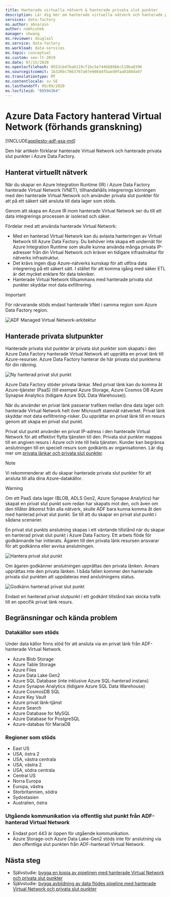 ```yaml
---
title: Hanterade virtuella nätverk & hanterade privata slut punkter
description: Lär dig mer om hanterade virtuella nätverk och hanterade privata slut punkter i Azure Data Factory.
services: data-factory
ms.author: abnarain
author: nabhishek
manager: shwang
ms.reviewer: douglasl
ms.service: data-factory
ms.workload: data-services
ms.topic: conceptual
ms.custom: seo-lt-2019
ms.date: 07/15/2020
ms.openlocfilehash: 0553cb47ba0119cf1bc5e744b689b6c510ba8396
ms.sourcegitcommit: 1b320bc7863707a07e98644fbaed9faa0108da97
ms.translationtype: MT
ms.contentlocale: sv-SE
ms.lasthandoff: 09/09/2020
ms.locfileid: "89594364"
---
```

# <a name="azure-data-factory-managed-virtual-network-preview"></a>Azure Data Factory hanterad Virtual Network (förhands granskning)

[!INCLUDE[appliesto-adf-asa-md](includes/appliesto-adf-asa-md.md)]

Den här artikeln förklarar hanterade Virtual Network och hanterade privata slut punkter i Azure Data Factory.


## <a name="managed-virtual-network"></a>Hanterat virtuellt nätverk

När du skapar en Azure Integration Runtime (IR) i Azure Data Factory hanterade Virtual Network (VNET), tillhandahålls integrerings körningen med den hanterade Virtual Network och använder privata slut punkter för att på ett säkert sätt ansluta till data lager som stöds. 

Genom att skapa en Azure IR inom hanterade Virtual Network ser du till att data integrerings processen är isolerad och säker. 

Fördelar med att använda hanterade Virtual Network:

- Med en hanterad Virtual Network kan du avlasta hanteringen av Virtual Network till Azure Data Factory. Du behöver inte skapa ett undernät för Azure Integration Runtime som skulle kunna använda många privata IP-adresser från din Virtual Network och kräver en tidigare infrastruktur för nätverks infrastruktur. 
- Det krävs ingen djup Azure-nätverks kunskap för att utföra data integrering på ett säkert sätt. I stället för att komma igång med säker ETL är det mycket enklare för data tekniker. 
- Hanterade Virtual Network tillsammans med hanterade privata slut punkter skyddar mot data exfiltrering. 

> [!IMPORTANT]
>För närvarande stöds endast hanterade VNet i samma region som Azure Data Factory region.
 

![ADF Managed Virtual Network-arkitektur](./media/managed-vnet/managed-vnet-architecture-diagram.png)

## <a name="managed-private-endpoints"></a>Hanterade privata slutpunkter

Hanterade privata slut punkter är privata slut punkter som skapats i den Azure Data Factory hanterade Virtual Network att upprätta en privat länk till Azure-resurser. Azure Data Factory hanterar de här privata slut punkterna för din räkning. 

![Ny hanterad privat slut punkt](./media/tutorial-copy-data-portal-private/new-managed-private-endpoint.png)

Azure Data Factory stöder privata länkar. Med privat länk kan du komma åt Azure-tjänster (PaaS) (till exempel Azure Storage, Azure Cosmos DB Azure Synapse Analytics (tidigare Azure SQL Data Warehouse)).

När du använder en privat länk passerar trafiken mellan dina data lager och hanterade Virtual Network helt över Microsoft stamnät nätverket. Privat länk skyddar mot data exfiltrering-risker. Du upprättar en privat länk till en resurs genom att skapa en privat slut punkt.

Privat slut punkt använder en privat IP-adress i den hanterade Virtual Network för att effektivt flytta tjänsten till den. Privata slut punkter mappas till en angiven resurs i Azure och inte till hela tjänsten. Kunder kan begränsa anslutningen till en speciell resurs som godkänts av organisationen. Lär dig mer om [privata länkar och privata slut punkter](https://docs.microsoft.com/azure/private-link/).

> [!NOTE]
> Vi rekommenderar att du skapar hanterade privata slut punkter för att ansluta till alla dina Azure-datakällor. 
 
> [!WARNING]
> Om ett PaaS data lager (BLOB, ADLS Gen2, Azure Synapse Analytics) har skapat en privat slut punkt som redan har skapats mot den, och även om den tillåter åtkomst från alla nätverk, skulle ADF bara kunna komma åt den med hanterad privat slut punkt. Se till att du skapar en privat slut punkt i sådana scenarier. 

En privat slut punkts anslutning skapas i ett väntande tillstånd när du skapar en hanterad privat slut punkt i Azure Data Factory. Ett arbets flöde för godkännande har initierats. Ägaren till den privata länk resursen ansvarar för att godkänna eller avvisa anslutningen.

![Hantera privat slut punkt](./media/tutorial-copy-data-portal-private/manage-private-endpoint.png)

Om ägaren godkänner anslutningen upprättas den privata länken. Annars upprättas inte den privata länken. I båda fallen kommer den hanterade privata slut punkten att uppdateras med anslutningens status.

![Godkänn hanterad privat slut punkt](./media/tutorial-copy-data-portal-private/approve-private-endpoint.png)

Endast en hanterad privat slutpunkt i ett godkänt tillstånd kan skicka trafik till en specifik privat länk resurs.

## <a name="limitations-and-known-issues"></a>Begränsningar och kända problem
### <a name="supported-data-sources"></a>Datakällor som stöds
Under data källor finns stöd för att ansluta via en privat länk från ADF-hanterade Virtual Network.
- Azure Blob Storage
- Azure Table Storage
- Azure Files
- Azure Data Lake Gen2
- Azure SQL Database (inte inklusive Azure SQL-hanterad instans)
- Azure Synapse Analytics (tidigare Azure SQL Data Warehouse)
- Azure CosmosDB SQL
- Azure Key Vault
- Azure privat länk-tjänst
- Azure Search
- Azure Database for MySQL
- Azure Database for PostgreSQL
- Azure-databas för MariaDB

### <a name="supported-regions"></a>Regioner som stöds
- East US
- USA, östra 2
- USA, västra centrala
- USA, västra 2
- USA, södra centrala
- Central US
- Norra Europa
- Europa, västra
- Storbritannien, södra
- Sydostasien
- Australien, östra

### <a name="outbound-communications-through-public-endpoint-from-adf-managed-virtual-network"></a>Utgående kommunikation via offentlig slut punkt från ADF-hanterad Virtual Network
- Endast port 443 är öppen för utgående kommunikation.
- Azure Storage-och Azure Data Lake-Gen2 stöds inte för anslutning via den offentliga slut punkten från ADF-hanterad Virtual Network.

## <a name="next-steps"></a>Nästa steg

- Självstudie: [bygga en kopia av pipelinen med hanterade Virtual Network och privata slut punkter](tutorial-copy-data-portal-private.md) 
- Självstudie: [bygga avbildning av data flödes pipeline med hanterade Virtual Network och privata slut punkter](tutorial-data-flow-private.md)
